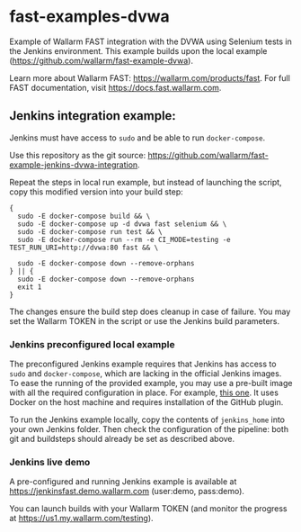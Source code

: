 # fast-examples-dvwa

Example of Wallarm FAST integration with the DVWA using Selenium tests in the Jenkins environment. This example builds upon the local example (https://github.com/wallarm/fast-example-dvwa).

Learn more about Wallarm FAST: https://wallarm.com/products/fast.
For full FAST documentation, visit https://docs.fast.wallarm.com.

## Jenkins integration example:

Jenkins must have access to `sudo` and be able to run `docker-compose`.

Use this repository as the git source: https://github.com/wallarm/fast-example-jenkins-dvwa-integration.

Repeat the steps in local run example, but instead of launching the script, copy this modified version into your build step:

```
{
  sudo -E docker-compose build && \
  sudo -E docker-compose up -d dvwa fast selenium && \
  sudo -E docker-compose run test && \
  sudo -E docker-compose run --rm -e CI_MODE=testing -e TEST_RUN_URI=http://dvwa:80 fast && \

  sudo -E docker-compose down --remove-orphans
} || {
  sudo -E docker-compose down --remove-orphans
  exit 1
}
```

The changes ensure the build step does cleanup in case of failure. You may set the Wallarm TOKEN in the script or use the Jenkins build parameters.

### Jenkins preconfigured local example

The preconfigured Jenkins example requires that Jenkins has access to `sudo` and `docker-compose`, which are lacking in the official Jenkins images. To ease the running of the provided example, you may use a pre-built image with all the required configuration in place. For example, [this one](https://github.com/fabianenardon/jenkins-docker-demo). It uses Docker on the host machine and requires installation of the GitHub plugin.

To run the Jenkins example locally, copy the contents of `jenkins_home` into your own Jenkins folder. Then check the configuration of the pipeline: both git and buildsteps should already be set as described above.

### Jenkins live demo

A pre-configured and running Jenkins example is available at https://jenkinsfast.demo.wallarm.com (user:demo, pass:demo). 

You can launch builds with your Wallarm TOKEN (and monitor the progress at https://us1.my.wallarm.com/testing).
